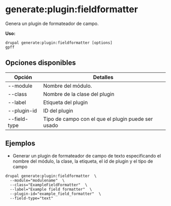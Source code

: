 # generate:plugin:fieldformatter
Genera un plugin de formateador de campo.

**Uso:**
```
drupal generate:plugin:fieldformatter [options]
gpff
```

## Opciones disponibles
Opción | Detalles
-------|-------------
--module | Nombre del módulo.
--class | Nombre de la clase del plugin
--label | Etiqueta del plugin
--plugin-id | ID del plugin
--field-type | Tipo de campo con el que el plugin puede ser usado

## Ejemplos
* Generar un plugin de formateador de campo de texto especificando el nombre del módulo, la clase, la etiqueta, el id de plugin y el tipo de campo
```
drupal generate:plugin:fieldformatter  \
  --module="modulename"  \
  --class="ExampleFieldFormatter"  \
  --label="Example field formatter"  \
  --plugin-id="example_field_formatter"  \
  --field-type="text"
```
